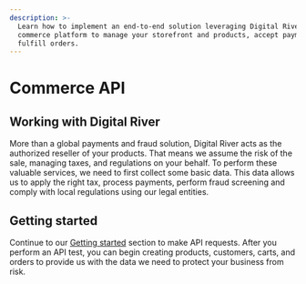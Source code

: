 ```yaml
---
description: >-
  Learn how to implement an end-to-end solution leveraging Digital River’s
  commerce platform to manage your storefront and products, accept payments, and
  fulfill orders.
---
```


# Commerce API

## Working with Digital River

More than a global payments and fraud solution, Digital River acts as the authorized reseller of your products. That means we assume the risk of the sale, managing taxes, and regulations on your behalf. To perform these valuable services, we need to first collect some basic data. This data allows us to apply the right tax, process payments, perform fraud screening and comply with local regulations using our legal entities.&#x20;

## Getting started

Continue to our [Getting started](master/getting-started/) section to make API requests. After you perform an API test, you can begin creating products, customers, carts, and orders to provide us with the data we need to protect your business from risk.
